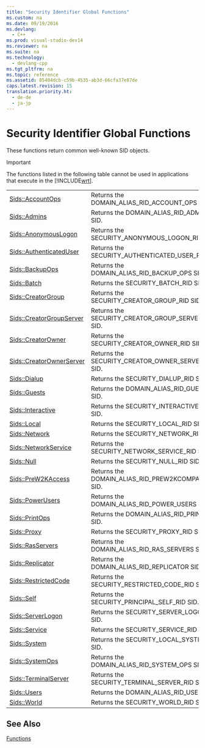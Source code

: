 ```yaml
---
title: "Security Identifier Global Functions"
ms.custom: na
ms.date: 09/19/2016
ms.devlang: 
  - C++
ms.prod: visual-studio-dev14
ms.reviewer: na
ms.suite: na
ms.technology: 
  - devlang-cpp
ms.tgt_pltfrm: na
ms.topic: reference
ms.assetid: 85404dcb-c59b-4535-ab3d-66cfa37e87de
caps.latest.revision: 15
translation.priority.ht: 
  - de-de
  - ja-jp
---
```

# Security Identifier Global Functions
These functions return common well-known SID objects.  
  
> [!IMPORTANT]
>  The functions listed in the following table cannot be used in applications that execute in the [!INCLUDE[wrt](../vs140/includes/wrt_md.md)].  
  
|||  
|-|-|  
|[Sids::AccountOps](../vs140/Sids--AccountOps.md)|Returns the DOMAIN_ALIAS_RID_ACCOUNT_OPS SID.|  
|[Sids::Admins](../vs140/Sids--Admins.md)|Returns the DOMAIN_ALIAS_RID_ADMINS SID.|  
|[Sids::AnonymousLogon](../vs140/Sids--AnonymousLogon.md)|Returns the SECURITY_ANONYMOUS_LOGON_RID SID.|  
|[Sids::AuthenticatedUser](../vs140/Sids--AuthenticatedUser.md)|Returns the SECURITY_AUTHENTICATED_USER_RID SID.|  
|[Sids::BackupOps](../vs140/Sids--BackupOps.md)|Returns the DOMAIN_ALIAS_RID_BACKUP_OPS SID.|  
|[Sids::Batch](../vs140/Sids--Batch.md)|Returns the SECURITY_BATCH_RID SID.|  
|[Sids::CreatorGroup](../vs140/Sids--CreatorGroup.md)|Returns the SECURITY_CREATOR_GROUP_RID SID.|  
|[Sids::CreatorGroupServer](../vs140/Sids--CreatorGroupServer.md)|Returns the SECURITY_CREATOR_GROUP_SERVER_RID SID.|  
|[Sids::CreatorOwner](../vs140/Sids--CreatorOwner.md)|Returns the SECURITY_CREATOR_OWNER_RID SID.|  
|[Sids::CreatorOwnerServer](../vs140/Sids--CreatorOwnerServer.md)|Returns the SECURITY_CREATOR_OWNER_SERVER_RID SID.|  
|[Sids::Dialup](../vs140/Sids--Dialup.md)|Returns the SECURITY_DIALUP_RID SID.|  
|[Sids::Guests](../vs140/Sids--Guests.md)|Returns the DOMAIN_ALIAS_RID_GUESTS SID.|  
|[Sids::Interactive](../vs140/Sids--Interactive.md)|Returns the SECURITY_INTERACTIVE_RID SID.|  
|[Sids::Local](../vs140/Sids--Local.md)|Returns the SECURITY_LOCAL_RID SID.|  
|[Sids::Network](../vs140/Sids--Network.md)|Returns the SECURITY_NETWORK_RID SID.|  
|[Sids::NetworkService](../vs140/Sids--NetworkService.md)|Returns the SECURITY_NETWORK_SERVICE_RID SID.|  
|[Sids::Null](../vs140/Sids--Null.md)|Returns the SECURITY_NULL_RID SID.|  
|[Sids::PreW2KAccess](../vs140/Sids--PreW2KAccess.md)|Returns the DOMAIN_ALIAS_RID_PREW2KCOMPACCESS SID.|  
|[Sids::PowerUsers](../vs140/Sids--PowerUsers.md)|Returns the DOMAIN_ALIAS_RID_POWER_USERS SID.|  
|[Sids::PrintOps](../vs140/Sids--PrintOps.md)|Returns the DOMAIN_ALIAS_RID_PRINT_OPS SID.|  
|[Sids::Proxy](../vs140/Sids--Proxy.md)|Returns the SECURITY_PROXY_RID SID.|  
|[Sids::RasServers](../vs140/Sids--RasServers.md)|Returns the DOMAIN_ALIAS_RID_RAS_SERVERS SID.|  
|[Sids::Replicator](../vs140/Sids--Replicator.md)|Returns the DOMAIN_ALIAS_RID_REPLICATOR SID.|  
|[Sids::RestrictedCode](../vs140/Sids--RestrictedCode.md)|Returns the SECURITY_RESTRICTED_CODE_RID SID.|  
|[Sids::Self](../vs140/Sids--Self.md)|Returns the SECURITY_PRINCIPAL_SELF_RID SID.|  
|[Sids::ServerLogon](../vs140/Sids--ServerLogon.md)|Returns the SECURITY_SERVER_LOGON_RID SID.|  
|[Sids::Service](../vs140/Sids--Service.md)|Returns the SECURITY_SERVICE_RID SID.|  
|[Sids::System](../vs140/Sids--System.md)|Returns the SECURITY_LOCAL_SYSTEM_RID SID.|  
|[Sids::SystemOps](../vs140/Sids--SystemOps.md)|Returns the DOMAIN_ALIAS_RID_SYSTEM_OPS SID.|  
|[Sids::TerminalServer](../vs140/Sids--TerminalServer.md)|Returns the SECURITY_TERMINAL_SERVER_RID SID.|  
|[Sids::Users](../vs140/Sids--Users.md)|Returns the DOMAIN_ALIAS_RID_USERS SID.|  
|[Sids::World](../vs140/Sids--World.md)|Returns the SECURITY_WORLD_RID SID.|  
  
## See Also  
 [Functions](../vs140/ATL-Functions.md)